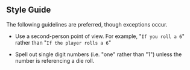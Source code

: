 
## Style Guide

The following guidelines are preferred, though exceptions occur.

* Use a second-person point of view. For example,
"`If you roll a 6`" rather than "`If the player rolls a 6`"

* Spell out single digit numbers (i.e. "one" rather than "1") unless
the number is referencing a die roll.

